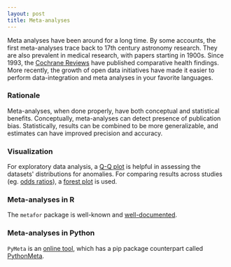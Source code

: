 ```yaml
---
layout: post
title: Meta-analyses
---
```


Meta analyses have been around for a long time. By some accounts, the first meta-analyses trace back to 17th century astronomy research. They are also prevalent in medical research, with papers starting in 1900s. Since 1993, the [Cochrane Reviews](https://www.cochranelibrary.com/) have published comparative health findings. More recently, the growth of open data initiatives have made it easier to perform data-integration and meta analyses in your favorite languages.

### Rationale

Meta-analyses, when done properly, have both conceptual and statistical benefits. Conceptually, meta-analyses can detect presence of publication bias. Statistically, results can be combined to be more generalizable, and estimates can have improved precision and accuracy.

### Visualization

For exploratory data analysis, a [Q-Q plot](https://en.wikipedia.org/wiki/Q%E2%80%93Q_plot) is helpful in assessing the datasets' distributions for anomalies. For comparing results across studies (eg. [odds ratios](https://en.wikipedia.org/wiki/Odds_ratio)), a [forest plot](https://en.wikipedia.org/wiki/Forest_plot) is used.

### Meta-analyses in R

The `metafor` package is well-known and [well-documented](http://www.metafor-project.org/doku.php/help).

### Meta-analyses in Python

`PyMeta` is an [online tool](http://www.pymeta.com/), which has a pip package counterpart called [PythonMeta](https://pypi.org/project/PythonMeta/).
